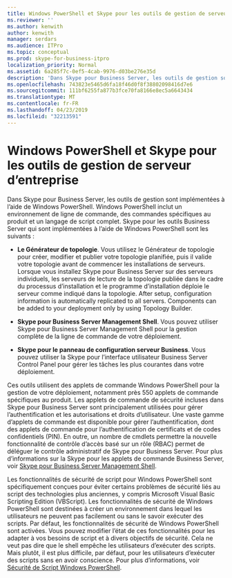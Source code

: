 ```yaml
---
title: Windows PowerShell et Skype pour les outils de gestion de serveur d’entreprise
ms.reviewer: ''
ms.author: kenwith
author: kenwith
manager: serdars
ms.audience: ITPro
ms.topic: conceptual
ms.prod: skype-for-business-itpro
localization_priority: Normal
ms.assetid: 6a285f7c-0ef5-4cab-9976-d03be276e35d
description: 'Dans Skype pour Business Server, les outils de gestion sont implémentées à l’aide de Windows PowerShell. Windows PowerShell inclut un environnement de ligne de commande, des commandes spécifiques au produit et un langage de script complet. Skype pour les outils Business Server qui sont implémentées à l’aide de Windows PowerShell sont les suivants :'
ms.openlocfilehash: 743823e5465d6fa18f46d0f8f38802098416d7e6
ms.sourcegitcommit: 111bf6255fa877b3fce70fa8166e8ec5a6643434
ms.translationtype: MT
ms.contentlocale: fr-FR
ms.lasthandoff: 04/23/2019
ms.locfileid: "32213591"
---
```

# <a name="windows-powershell-and-skype-for-business-server-management-tools"></a>Windows PowerShell et Skype pour les outils de gestion de serveur d’entreprise
 
Dans Skype pour Business Server, les outils de gestion sont implémentées à l’aide de Windows PowerShell. Windows PowerShell inclut un environnement de ligne de commande, des commandes spécifiques au produit et un langage de script complet. Skype pour les outils Business Server qui sont implémentées à l’aide de Windows PowerShell sont les suivants : 
  
- **Le Générateur de topologie**. Vous utilisez le Générateur de topologie pour créer, modifier et publier votre topologie planifiée, puis il valide votre topologie avant de commencer les installations de serveurs. Lorsque vous installez Skype pour Business Server sur des serveurs individuels, les serveurs de lecture de la topologie publiée dans le cadre du processus d’installation et le programme d’installation déploie le serveur comme indiqué dans la topologie. After setup, configuration information is automatically replicated to all servers. Components can be added to your deployment only by using Topology Builder.
    
- **Skype pour Business Server Management Shell**. Vous pouvez utiliser Skype pour Business Server Management Shell pour la gestion complète de la ligne de commande de votre déploiement.
    
- **Skype pour le panneau de configuration serveur Business**. Vous pouvez utiliser la Skype pour l’interface utilisateur Business Server Control Panel pour gérer les tâches les plus courantes dans votre déploiement.
    
Ces outils utilisent des applets de commande Windows PowerShell pour la gestion de votre déploiement, notamment près 550 applets de commande spécifiques au produit. Les applets de commande de sécurité incluses dans Skype pour Business Server sont principalement utilisées pour gérer l’authentification et les autorisations et droits d’utilisateur. Une vaste gamme d’applets de commande est disponible pour gérer l’authentification, dont des applets de commande pour l’authentification de certificats et de codes confidentiels (PIN). En outre, un nombre de cmdlets permettre la nouvelle fonctionnalité de contrôle d’accès basé sur un rôle (RBAC) permet de déléguer le contrôle administratif de Skype pour Business Server. Pour plus d’informations sur la Skype pour les applets de commande Business Server, voir [Skype pour Business Server Management Shell](../../manage/management-shell.md).
  
Les fonctionnalités de sécurité de script pour Windows PowerShell sont spécifiquement conçues pour éviter certains problèmes de sécurité liés au script des technologies plus anciennes, y compris Microsoft Visual Basic Scripting Edition (VBScript). Les fonctionnalités de sécurité de Windows PowerShell sont destinées à créer un environnement dans lequel les utilisateurs ne peuvent pas facilement ou sans le savoir exécuter des scripts. Par défaut, les fonctionnalités de sécurité de Windows PowerShell sont activées. Vous pouvez modifier l’état de ces fonctionnalités pour les adapter à vos besoins de script et à divers objectifs de sécurité. Cela ne veut pas dire que le shell empêche les utilisateurs d’exécuter des scripts. Mais plutôt, il est plus difficile, par défaut, pour les utilisateurs d’exécuter des scripts sans en avoir conscience. Pour plus d’informations, voir [Sécurité de Script Windows PowerShell](https://go.microsoft.com/fwlink/p/?LinkId=213145).
  

